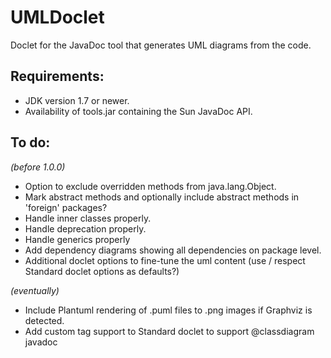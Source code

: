 # UMLDoclet
Doclet for the JavaDoc tool that generates UML diagrams from the code.

## Requirements:

- JDK version 1.7 or newer.
- Availability of tools.jar containing the Sun JavaDoc API.

## To do:

_(before 1.0.0)_

- Option to exclude overridden methods from java.lang.Object.
- Mark abstract methods and optionally include abstract methods in 'foreign' packages?
- Handle inner classes properly.
- Handle deprecation properly.
- Handle generics properly
- Add dependency diagrams showing all dependencies on package level.
- Additional doclet options to fine-tune the uml content (use / respect Standard doclet options as defaults?)

_(eventually)_

- Include Plantuml rendering of .puml files to .png images if Graphviz is detected.
- Add custom tag support to Standard doclet to support @classdiagram javadoc
